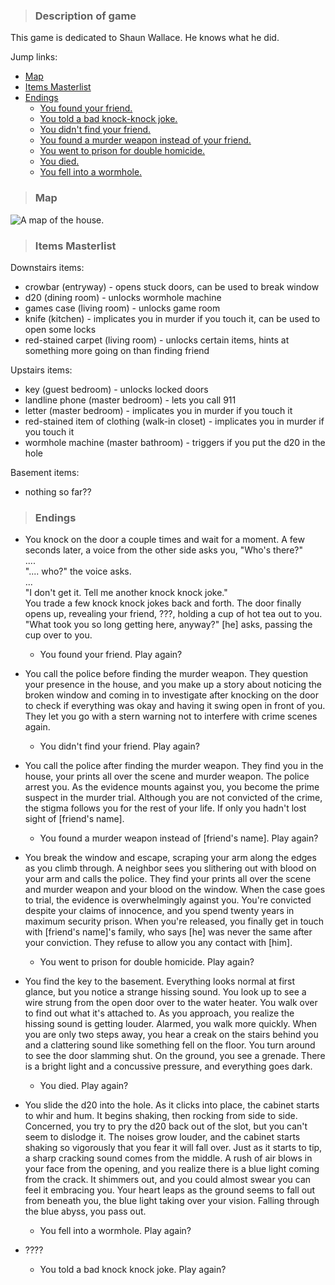 > ### Description of game ###

This game is dedicated to Shaun Wallace. He knows what he did.

Jump links:
* [Map](#map)
* [Items Masterlist](#items-masterlist)
* [Endings](#)
   * [You found your friend.](#)
   * [You told a bad knock-knock joke.](#)
   * [You didn't find your friend.](#)
   * [You found a murder weapon instead of your friend.](#)
   * [You went to prison for double homicide.](#)
   * [You died.](#)
   * [You fell into a wormhole.](#)

> ### Map ###

![A map of the house.][map]

[map]: http://drvonnjerryxlii.github.io/img/ex36_map.jpg

> ### Items Masterlist ###

Downstairs items:
* crowbar (entryway) - opens stuck doors, can be used to break window
* d20 (dining room) - unlocks wormhole machine
* games case (living room) - unlocks game room
* knife (kitchen) - implicates you in murder if you touch it, can be used to
  open some locks
* red-stained carpet (living room) - unlocks certain items, hints at something
  more going on than finding friend

Upstairs items:
* key (guest bedroom) - unlocks locked doors
* landline phone (master bedroom) - lets you call 911
* letter (master bedroom) - implicates you in murder if you touch it
* red-stained item of clothing (walk-in closet) - implicates you in murder if
  you touch it
* wormhole machine (master bathroom) - triggers if you put the d20 in the hole

Basement items:
* nothing so far??



> ### Endings ###

* You knock on the door a couple times and wait for a moment.
  A few seconds later, a voice from the other side asks you, "Who's there?"  
  ....  
  ".... who?" the voice asks.  
  ...  
  "I don't get it. Tell me another knock knock joke."  
  You trade a few knock knock jokes back and forth. The door finally opens up,
  revealing your friend, ???, holding a cup of hot tea out to you. "What took
  you so long getting here, anyway?" [he] asks, passing the cup over to you.
   * You found your friend. Play again?

* You call the police before finding the murder weapon. They question your
  presence in the house, and you make up a story about noticing the broken
  window and coming in to investigate after knocking on the door to check if
  everything was okay and having it swing open in front of you. They let you go
  with a stern warning not to interfere with crime scenes again.
   * You didn't find your friend. Play again?

* You call the police after finding the murder weapon. They find you in the
house, your prints all over the scene and murder weapon. The police arrest you.
As the evidence mounts against you, you become the prime suspect in the murder
trial. Although you are not convicted of the crime, the stigma follows you for
the rest of your life. If only you hadn't lost sight of [friend's name].
   * You found a murder weapon instead of [friend's name]. Play again?

* You break the window and escape, scraping your arm along the edges as you
  climb through. A neighbor sees you slithering out with blood on your arm and
  calls the police. They find your prints all over the scene and murder weapon
  and your blood on the window. When the case goes to trial, the evidence is
  overwhelmingly against you. You're convicted despite your claims of innocence,
  and you spend twenty years in maximum security prison. When you're released,
  you finally get in touch with [friend's name]'s family, who says [he] was
  never the same after your conviction. They refuse to allow you any contact
  with [him].
   * You went to prison for double homicide. Play again?

* You find the key to the basement. Everything looks normal at first glance,
  but you notice a strange hissing sound. You look up to see a wire strung from
  the open door over to the water heater. You walk over to find out what it's
  attached to. As you approach, you realize the hissing sound is getting louder.
  Alarmed, you walk more quickly. When you are only two steps away, you hear a
  creak on the stairs behind you and a clattering sound like something fell on
  the floor. You turn around to see the door slamming shut. On the ground, you
  see a grenade. There is a bright light and a concussive pressure, and
  everything goes dark.
   * You died. Play again?

* You slide the d20 into the hole. As it clicks into place, the cabinet starts
  to whir and hum. It begins shaking, then rocking from side to side. Concerned,
  you try to pry the d20 back out of the slot, but you can't seem to dislodge
  it. The noises grow louder, and the cabinet starts shaking so vigorously that
  you fear it will fall over. Just as it starts to tip, a sharp cracking sound
  comes from the middle. A rush of air blows in your face from the opening, and
  you realize there is a blue light coming from the crack. It shimmers out, and
  you could almost swear you can feel it embracing you. Your heart leaps as the
  ground seems to fall out from beneath you, the blue light taking over your
  vision. Falling through the blue abyss, you pass out.
   * You fell into a wormhole. Play again?

* ????
   * You told a bad knock knock joke. Play again?

